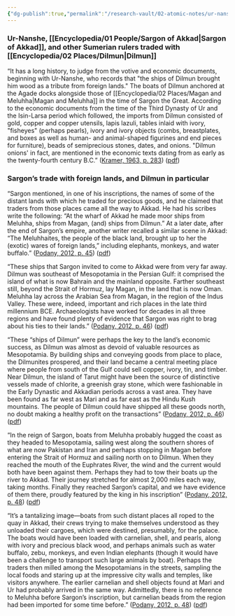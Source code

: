 ```yaml
---
{"dg-publish":true,"permalink":"/research-vault/02-atomic-notes/ur-nanshe-sargon-of-akkad-and-other-sumerian-rulers-traded-with-dilmun/"}
---
```


### Ur-Nanshe, [[Encyclopedia/01 People/Sargon of Akkad\|Sargon of Akkad]], and other Sumerian rulers traded with [[Encyclopedia/02 Places/Dilmun\|Dilmun]]

“It has a long history, to judge from the votive and economic documents, beginning with Ur-Nanshe, who records that "the ships of Dilmun brought him wood as a tribute from foreign lands." The boats of Dilmun anchored at the Agade docks alongside those of [[Encyclopedia/02 Places/Magan and Meluhha\|Magan and Meluhha]] in the time of Sargon the Great. According to the economic documents from the time of the Third Dynasty of Ur and the Isin-Larsa period which followed, the imports from Dilmun consisted of gold, copper and copper utensils, lapis lazuli, tables inlaid with ivory, "fisheyes" (perhaps pearls), ivory and ivory objects (combs, breastplates, and boxes as well as human- and animal-shaped figurines and end pieces for furniture), beads of semiprecious stones, dates, and onions. "Dilmun onions' in fact, are mentioned in the economic texts dating from as early as the twenty-fourth century B.C.” ([Kramer, 1963, p. 283](zotero://select/library/items/TI24BNVH)) ([pdf](zotero://open-pdf/library/items/EY8R4485?page=283&annotation=JGLHCK5C))

### Sargon’s trade with foreign lands, and Dilmun in particular

“Sargon mentioned, in one of his inscriptions, the names of some of the distant lands with which he traded for precious goods, and he claimed that traders from those places came all the way to Akkad. He had his scribes write the following: “At the wharf of Akkad he made moor ships from Meluhha, ships from Magan, (and) ships from Dilmun.” At a later date, after the end of Sargon’s empire, another writer recalled a similar scene in Akkad: “The Meluhhaites, the people of the black land, brought up to her the (exotic) wares of foreign lands,” including elephants, monkeys, and water buffalo.” ([Podany, 2012, p. 45](zotero://select/library/items/GN73GMNP)) ([pdf](zotero://open-pdf/library/items/LXNK9GFK?page=70&annotation=TH7M2CPY))

“These ships that Sargon invited to come to Akkad were from very far away. Dilmun was southeast of Mesopotamia in the Persian Gulf: it comprised the island of what is now Bahrain and the mainland opposite. Farther southeast still, beyond the Strait of Hormuz, lay Magan, in the land that is now Oman. Meluhha lay across the Arabian Sea from Magan, in the region of the Indus Valley. These were, indeed, important and rich places in the late third millennium BCE. Archaeologists have worked for decades in all three regions and have found plenty of evidence that Sargon was right to brag about his ties to their lands.” ([Podany, 2012, p. 46](zotero://select/library/items/GN73GMNP)) ([pdf](zotero://open-pdf/library/items/LXNK9GFK?page=71&annotation=G5AG9RBL))

“These “ships of Dilmun” were perhaps the key to the land’s economic success, as Dilmun was almost as devoid of valuable resources as Mesopotamia. By building ships and conveying goods from place to place, the Dilmunites prospered, and their land became a central meeting place where people from south of the Gulf could sell copper, ivory, tin, and timber. Near Dilmun, the island of Tarut might have been the source of distinctive vessels made of chlorite, a greenish gray stone, which were fashionable in the Early Dynastic and Akkadian periods across a vast area. They have been found as far west as Mari and as far east as the Hindu Kush mountains. The people of Dilmun could have shipped all these goods north, no doubt making a healthy profit on the transactions” ([Podany, 2012, p. 46](zotero://select/library/items/GN73GMNP)) ([pdf](zotero://open-pdf/library/items/LXNK9GFK?page=71&annotation=Q4IICDCE))

“In the reign of Sargon, boats from Meluhha probably hugged the coast as they headed to Mesopotamia, sailing west along the southern shores of what are now Pakistan and Iran and perhaps stopping in Magan before entering the Strait of Hormuz and sailing north on to Dilmun. When they reached the mouth of the Euphrates River, the wind and the current would both have been against them. Perhaps they had to tow their boats up the river to Akkad. Their journey stretched for almost 2,000 miles each way, taking months. Finally they reached Sargon’s capital, and we have evidence of them there, proudly featured by the king in his inscription” ([Podany, 2012, p. 48](zotero://select/library/items/GN73GMNP)) ([pdf](zotero://open-pdf/library/items/LXNK9GFK?page=73&annotation=S7P2GHM3))

“It’s a tantalizing image—boats from such distant places all roped to the quay in Akkad, their crews trying to make themselves understood as they unloaded their cargoes, which were destined, presumably, for the palace. The boats would have been loaded with carnelian, shell, and pearls, along with ivory and precious black wood, and perhaps animals such as water buffalo, zebu, monkeys, and even Indian elephants (though it would have been a challenge to transport such large animals by boat). Perhaps the traders then milled among the Mesopotamians in the streets, sampling the local foods and staring up at the impressive city walls and temples, like visitors anywhere. The earlier carnelian and shell objects found at Mari and Ur had probably arrived in the same way. Admittedly, there is no reference to Meluhha before Sargon’s inscription, but carnelian beads from the region had been imported for some time before.” ([Podany, 2012, p. 48](zotero://select/library/items/GN73GMNP)) ([pdf](zotero://open-pdf/library/items/LXNK9GFK?page=73&annotation=SERWTRBQ))
